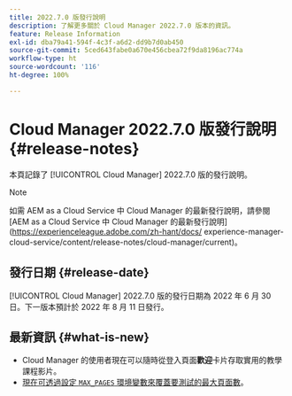 ```yaml
---
title: 2022.7.0 版發行說明
description: 了解更多關於 Cloud Manager 2022.7.0 版本的資訊。
feature: Release Information
exl-id: dba79a41-594f-4c3f-a6d2-dd9b7d0ab450
source-git-commit: 5ced643fabe0a670e456cbea72f9da8196ac774a
workflow-type: ht
source-wordcount: '116'
ht-degree: 100%

---
```


# Cloud Manager 2022.7.0 版發行說明 {#release-notes}

本頁記錄了 [!UICONTROL Cloud Manager] 2022.7.0 版的發行說明。

>[!NOTE]
>
>如需 AEM as a Cloud Service 中 Cloud Manager 的最新發行說明，請參閱 [AEM as a Cloud Service 中 Cloud Manager 的最新發行說明](https://experienceleague.adobe.com/zh-hant/docs/ experience-manager-cloud-service/content/release-notes/cloud-manager/current)。

## 發行日期 {#release-date}

[!UICONTROL Cloud Manager] 2022.7.0 版的發行日期為 2022 年 6 月 30 日。下一版本預計於 2022 年 8 月 11 日發行。

## 最新資訊 {#what-is-new}

* Cloud Manager 的使用者現在可以隨時從登入頁面&#x200B;**歡迎**&#x200B;卡片存取實用的教學課程影片。
* [現在可透過設定 `MAX_PAGES` 環境變數來覆蓋要測試的最大頁面數](/help/using/code-quality-testing.md#crawler)。
